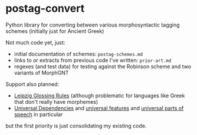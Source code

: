 # postag-convert

Python library for converting between various morphosyntactic tagging schemes (initially just for Ancient Greek)

Not much code yet, just:

* initial documentation of schemes: `postag-schemes.md`
* links to or extracts from previous code I've written: `prior-art.md`
* regexes (and test data) for testing against the Robinson scheme and two variants of MorphGNT

Support also planned:

* [Leipzig Glossing Rules](https://www.eva.mpg.de/lingua/resources/glossing-rules.php) (although problematic for languages like Greek that don't really have morphemes)
* [Universal Dependencies](https://universaldependencies.org) and [universal features](https://universaldependencies.org/u/feat/index.html) and [universal parts of speech](https://universaldependencies.org/u/pos/index.html) in particular

but the first priority is just consolidating my existing code.
